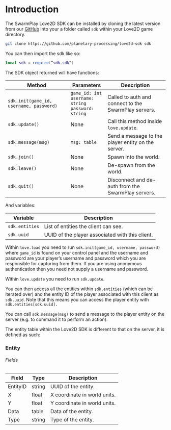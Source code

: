 # Introduction

The SwarmPlay Love2D SDK can be installed by cloning the latest version from our [GitHub](https://github.com/planetary-processing/) into your a folder called `sdk` within your Love2D game directory.

```sh
git clone https://github.com/planetary-processing/love2d-sdk sdk
```

You can then import the sdk like so:

```lua
local sdk = require(“sdk.sdk”)
```

The SDK object returned will have functions:

| Method                                  | Parameters                                                 | Description                                                        |
| --------------------------------------- | ---------------------------------------------------------- | ------------------------------------------------------------------ |
| `sdk.init(game_id, username, password)` | `game_id: int`<br>`username: string`<br>`password: string` | Called to auth and connect to the SwarmPlay servers.               |
| `sdk.update()`                          | None                                                       | Call this method inside `love.update`.                             |
| `sdk.message(msg)`                      | `msg: table`                                               | Send a message to the player entity on the server.                 |
| `sdk.join()`                            | None                                                       | Spawn into the world.                                              |
| `sdk.leave()`                           | None                                                       | De-spawn from the world.                                           |
| `sdk.quit()`                            | None                                                       | Disconnect and de-auth from the SwarmPlay servers.                 |

And variables:

| Variable       | Description                                     |
| -------------- | ----------------------------------------------- |
| `sdk.entities` | List of entities the client can see.            |
| `sdk.uuid`     | UUID of the player associated with this client. |

Within `love.load` you need to run `sdk.init(game_id, username, password)` where `game_id` is found on your control panel and the username and password are your player’s username and password which you are responsible for capturing from them. If you are using anonymous authentication then you need not supply a username and password.

Within `love.update` you need to run `sdk.update`.

You can then access all the entities within `sdk.entities` (which can be iterated over) and the entity ID of the player associated with this client as `sdk.uuid`. Note that this means you can access the player entity with `sdk.entities[sdk.uuid].`

You can call `sdk.message(msg)` to send a message to the player entity on the server (e.g. to command it to perform an action).

The entity table within the Love2D SDK is different to that on the server, it is defined as such:

### Entity

###### Fields

| Field    | Type   | Description                  |
| -------- | ------ | ---------------------------- |
| EntityID | string | UUID of the entity.          |
| X        | float  | X coordinate in world units. |
| Y        | float  | Y coordinate in world units. |
| Data     | table  | Data of the entity.          |
| Type     | string | Type of the entity.          |

